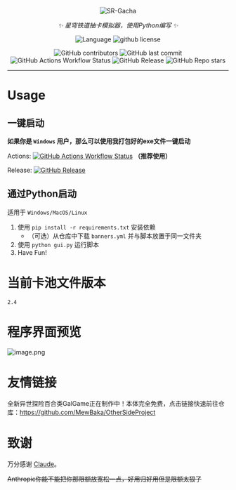<div align=center>

![SR-Gacha](https://socialify.git.ci/qiusyan-projects/SR-Gacha/image?description=1&font=Jost&forks=1&issues=1&language=1&logo=https%3A%2F%2Favatars.githubusercontent.com%2Fu%2F175322378%3Fv%3D4&name=1&owner=1&pattern=Circuit%20Board&pulls=1&stargazers=1&theme=Auto)

_✨ 星穹铁道抽卡模拟器，使用Python编写 ✨_

![Language](https://img.shields.io/badge/language-python-blue?style=flat-square)
![github license](https://img.shields.io/github/license/qiusyan-projects/SR-Gacha?style=flat-square)

![GitHub contributors](https://img.shields.io/github/contributors/qiusyan-projects/SR-Gacha?style=flat-square)
![GitHub last commit](https://img.shields.io/github/last-commit/qiusyan-projects/SR-Gacha?style=flat-square)
![GitHub Actions Workflow Status](https://img.shields.io/github/actions/workflow/status/qiusyan-projects/SR-Gacha/main.yml?style=flat-square)
![GitHub Release](https://img.shields.io/github/v/release/qiusyan-projects/SR-Gacha?style=flat-square)
![GitHub Repo stars](https://img.shields.io/github/stars/qiusyan-projects/SR-Gacha?style=flat-square)


</div>

***

# Usage

## 一键启动

**如果你是 `Windows` 用户，那么可以使用我打包好的exe文件一键启动**

Actions:  [![GitHub Actions Workflow Status](https://img.shields.io/github/actions/workflow/status/qiusyan-projects/SR-Gacha/main.yml?style=flat-square)](https://nightly.link/qiusyan-projects/SR-Gacha/workflows/main/main/gacha.zip) **（推荐使用）**

Release:  [![GitHub Release](https://img.shields.io/github/v/release/qiusyan-projects/SR-Gacha?style=flat-square)](https://github.com/qiusyan-projects/SR-Gacha/releases)  

## 通过Python启动

适用于 `Windows/MacOS/Linux` 

1. 使用 `pip install -r requirements.txt` 安装依赖
    - （可选）从仓库中下载 `banners.yml` 并与脚本放置于同一文件夹
2. 使用 `python gui.py` 运行脚本
3. Have Fun!

# 当前卡池文件版本

`2.4`

# 程序界面预览

![image.png](https://s2.loli.net/2024/07/28/RCfD4AsZm1KVlJU.png)

# 友情链接
全新异世探险百合类GalGame正在制作中！本体完全免费，点击链接快速前往仓库：https://github.com/MewBaka/OtherSideProject

# 致谢

万分感谢 [Claude](https://claude.ai/)。

~~Anthropic你能不能把你那限额放宽松一点，好用归好用但是限额太狠了~~